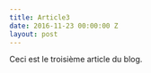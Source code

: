 ```yaml
---
title: Article3
date: 2016-11-23 00:00:00 Z
layout: post
---
```


Ceci est le troisième article du blog.